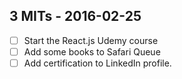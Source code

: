 ## 3 MITs - 2016-02-25

- [ ] Start the React.js Udemy course
- [ ] Add some books to Safari Queue
- [ ] Add certification to LinkedIn profile.
